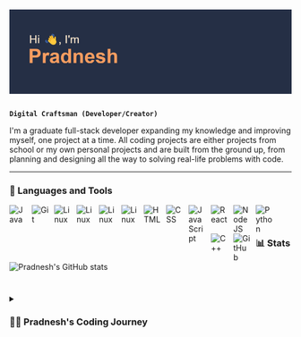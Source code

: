 # <img src="./header.png"/>

**`Digital Craftsman (Developer/Creator)`**

I'm a graduate full-stack developer expanding my knowledge and improving myself, one project at a time. All coding projects are either projects from school or my own personal projects and are built from the ground up, from planning and designing all the way to solving real-life problems with code. 


---

### 🧰 Languages and Tools

<img align="left" alt="Java" width="30px" style="padding-right:10px;" src="https://cdn.jsdelivr.net/gh/devicons/devicon/icons/java/java-original.svg"/>
<img align="left" alt="Git" width="30px" style="padding-right:10px;" src="https://cdn.jsdelivr.net/gh/devicons/devicon/icons/git/git-original.svg" />
<img align="left" alt="Linux" width="30px" style="padding-right:10px;" src="https://cdn.jsdelivr.net/gh/devicons/devicon/icons/linux/linux-original.svg" />

<img align="left" alt="Linux" width="30px" style="padding-right:10px;" src="https://cdn.jsdelivr.net/gh/devicons/devicon/icons/tensorflow/tensorflow-original.svg" />
<img align="left" alt="Linux" width="30px" style="padding-right:10px;" src="https://cdn.jsdelivr.net/gh/devicons/devicon/icons/haskell/haskell-original.svg" />
<img align="left" alt="Linux" width="30px" style="padding-right:10px;" src="https://cdn.jsdelivr.net/gh/devicons/devicon/icons/c/c-plain.svg"  />

<img align="left" alt="HTML" width="30px" style="padding-right:10px;" src="https://cdn.jsdelivr.net/gh/devicons/devicon/icons/html5/html5-plain.svg" />
<img align="left" alt="CSS" width="30px" style="padding-right:10px;" src="https://cdn.jsdelivr.net/gh/devicons/devicon/icons/css3/css3-plain.svg" />
<img align="left" alt="JavaScript" width="30px" style="padding-right:10px;" src="https://cdn.jsdelivr.net/gh/devicons/devicon/icons/javascript/javascript-plain.svg" />
<img align="left" alt="React" width="30px" style="padding-right:10px;" src="https://cdn.jsdelivr.net/gh/devicons/devicon/icons/react/react-original.svg" />
<img align="left" alt="NodeJS" width="30px" style="padding-right:10px;" src="https://cdn.jsdelivr.net/gh/devicons/devicon/icons/nodejs/nodejs-original.svg" />
<img align="left" alt="Python" width="30px" style="padding-right:10px;" src="https://cdn.jsdelivr.net/gh/devicons/devicon/icons/python/python-plain.svg" />
<img align="left" alt="C++" width="30px" style="padding-right:10px;" src="https://cdn.jsdelivr.net/gh/devicons/devicon/icons/cplusplus/cplusplus-line.svg" />
<img align="left" alt="GitHub" width="30px" style="padding-right:10px;" src="https://cdn.jsdelivr.net/gh/devicons/devicon/icons/github/github-original.svg" />
          
<br />

#



### 📊 Stats

![Pradnesh's GitHub stats](https://github-readme-stats.vercel.app/api?username=pradneshsanderan&show_icons=true&theme=calm_pink&title_color=f4e2c9&text_color=f59c60&bg_color=252f45&icon_color=f4e2c9&border_color=f59c60)




#

<details>
 <summary><h3>👨‍💻 Pradnesh's Coding Journey</h3></summary>
   I started my coding journey as a naive computer science student at the University of Edinburgh, knowing nothing about computer science aside I like coding (I have very little experience coding in Python) and I loved solving problems, though I did have a passion for everything there was to learn about programming. This led to me teaching myself how to code, build apps and websites and learning about complex topics like machine learning and category theory ( Undergraduate Thesis Project). From the first lecture, I always knew that I was never the smartest or most skilled person in the room but I always tried my best to be. This led to long hours in the library every day and lots of hard work. This was all worth it when I graduated in the summer of 2023 with honours from one of the best universities in the world. Although I have achieved some things, won some awards and gained some knowledge, I never stopped learning and never will. As much as it is tedious and tiring to learn about a new concept or framework, I will always see this as a hobby and passion of mine which only drives me further.
